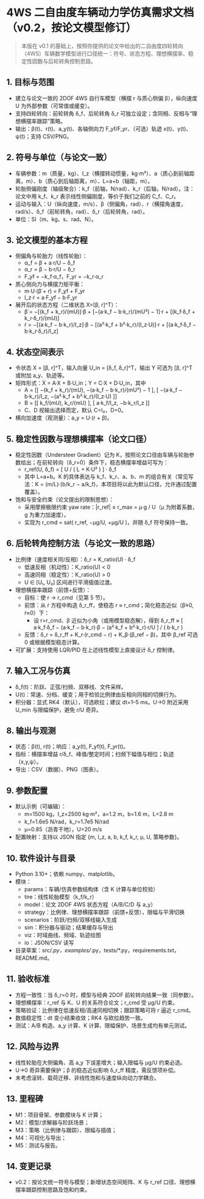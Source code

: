 # 4WS 二自由度车辆动力学仿真需求文档（v0.2，按论文模型修订）

> 本版在 v0.1 的基础上，按照你提供的论文中给出的二自由度四轮转向（4WS）车辆数学模型进行口径统一：符号、状态方程、理想横摆率、稳定性因数与后轮转角控制思路。

## 1. 目标与范围
- 建立与论文一致的 2DOF 4WS 自行车模型（横摆 r 与质心侧偏 β），纵向速度 U 为外部参数（可常值或缓变）。
- 支持四轮转向：前轮转角 δ_f、后轮转角 δ_r 可独立设定；含同相、反相与“理想横摆率跟踪”策略。
- 输出：β(t)、r(t)、a_y(t)、各轴侧向力 F_yf/F_yr、（可选）轨迹 x(t)、y(t)、ψ(t)；支持 CSV/PNG。

## 2. 符号与单位（与论文一致）
- 车辆参数：m（质量，kg）、I_z（横摆转动惯量，kg·m²）、a（质心到前轴距离，m）、b（质心到后轴距离，m）、L=a+b（轴距，m）。
- 轮胎侧偏刚度（轴级聚合）：k_f（前轴，N/rad）、k_r（后轴，N/rad）。注：论文中用 k_f、k_r 表示线性侧偏刚度，等价于我们之前的 C_f、C_r。
- 运动与输入：U（纵向速度，m/s）、β（侧偏角，rad）、r（横摆角速度，rad/s）、δ_f（前轮转角，rad）、δ_r（后轮转角，rad）。
- 单位：SI（m、kg、s、rad、N）。

## 3. 论文模型的基本方程
- 侧偏角与轮胎力（线性轮胎）：
  - α_f = β + a·r/U − δ_f
  - α_r = β − b·r/U − δ_r
  - F_yf = −k_f·α_f，F_yr = −k_r·α_r
- 质心侧向力与横摆力矩平衡：
  - m·U·(β̇ + r) = F_yf + F_yr
  - I_z·ṙ = a·F_yf − b·F_yr
- 展开后的状态方程（二维状态 X=[β, r]^T）：
  - β̇ = −[(k_f + k_r)/(mU)]·β + [−(a·k_f − b·k_r)/(mU²) − 1]·r + [(k_f·δ_f + k_r·δ_r)/(mU)]
  - ṙ = −[(a·k_f − b·k_r)/I_z]·β − [(a²·k_f + b²·k_r)/(I_z·U)]·r + [(a·k_f·δ_f − b·k_r·δ_r)/I_z]

## 4. 状态空间表示
- 令状态 X = [β, r]^T，输入向量 U_in = [δ_f, δ_r]^T，输出 Y 可选为 [β, r]^T 或附加 a_y、轨迹等。
- 矩阵形式：Ẋ = A·X + B·U_in；Y = C·X + D·U_in，其中
  - A = [[ −(k_f + k_r)/(mU),  −(a·k_f − b·k_r)/(mU²) − 1 ],
         [ −(a·k_f − b·k_r)/I_z,  −(a²·k_f + b²·k_r)/(I_z·U) ]]
  - B = [[ k_f/(mU),  k_r/(mU) ],
         [ a·k_f/I_z,  −b·k_r/I_z ]]
  - C、D 视输出选择而定，默认 C=I₂，D=0。
- 横向加速度（观测量）：a_y = U·(r + β̇)。

## 5. 稳定性因数与理想横摆率（论文口径）
- 稳定性因数（Understeer Gradient）记为 K，按照论文口径由车辆与轮胎参数给出；在前轮转向（δ_r=0）条件下，稳态横摆率增益可写为：
  - r_ref(U, δ_f) = [ U / ( L + K·U² ) ] · δ_f
  - 其中 L=a+b。K 的具体表达与 k_f、k_r、a、b、m 的组合有关（常见写法：K = (m/L)·(b/k_r − a/k_f)，本项目将以此为默认口径，允许通过配置覆盖）。
- 饱和与安全约束（论文提出的限制思想）：
  - 采用摩擦极限约束 yaw rate：|r_ref| ≤ r_max = μ·g / U（μ 为附着系数，g 为重力加速度）。
  - 实现为 r_cmd = sat( r_ref, −μg/U, +μg/U )，并随 δ_f 符号保持一致。

## 6. 后轮转角控制方法（与论文一致的思路）
- 比例律（速度相关同/反相）：δ_r = K_ratio(U) · δ_f
  - 低速反相（机动性）：K_ratio(U) < 0
  - 高速同相（稳定性）：K_ratio(U) > 0
  - U ∈ [U₁, U₂] 区间进行平滑插值过渡。
- 理想横摆率跟踪（前馈+反馈）：
  - 目标：使 r → r_cmd（见第 5 节）。
  - 前馈：从 ṙ 方程中构造 δ_r_ff，使稳态 r ≈ r_cmd；简化稳态近似（β̇≈0, ṙ≈0）下：
    - 设 r=r_cmd、β 近似为小角（或用模型稳态解），得到
      δ_r_ff ≈ [ a·k_f·δ_f − (a·k_f − b·k_r)·β − (a²·k_f + b²·k_r)·r/U ] / ( b·k_r )
  - 反馈：δ_r = δ_r_ff + K_r·(r_cmd − r) + K_β·(β_ref − β)，其中 β_ref 可选 0 或根据模型稳态计算。
- 可扩展：支持使用 LQR/PID 在上述线性模型上直接设计 δ_r 控制律。

## 7. 输入工况与仿真
- δ_f(t)：阶跃、正弦/扫频、双移线、文件采样。
- U(t)：常速、分档、缓变；用于检验比例律由反相向同相的切换行为。
- 积分器：显式 RK4（默认），可选欧拉；建议 dt=1–5 ms。U→0 附近采用 U_min 与限幅保护，避免 r/U 奇异。

## 8. 输出与观测
- 状态：β(t), r(t)；响应：a_y(t), F_yf(t), F_yr(t)。
- 指标：横摆率增益 r/δ_f、峰值/整定时间；扫频下幅值与相位；轨迹（x,y,ψ）。
- 导出：CSV（数据）、PNG（图表）。

## 9. 参数配置
- 默认示例（可编辑）：
  - m=1500 kg，I_z=2500 kg·m²，a=1.2 m，b=1.6 m，L=2.8 m
  - k_f=1.6e5 N/rad，k_r=1.7e5 N/rad
  - μ=0.85（沥青干地），U=20 m/s
- 配置映射：支持以 JSON 指定 {m, I_z, a, b, k_f, k_r, μ, U, 策略参数}。

## 10. 软件设计与目录
- Python 3.10+；依赖 numpy、matplotlib。
- 模块：
  - params：车辆/仿真参数结构体（含 K 计算与单位校验）
  - tire：线性轮胎模型（k_f/k_r）
  - model：论文 2DOF 4WS 状态方程（A/B/C/D 与 a_y）
  - strategy：比例律、理想横摆率跟踪（前馈+反馈），限幅与平滑切换
  - scenarios：阶跃/扫频/双移线输入生成
  - sim：积分器与驱动；结果缓存与导出
  - viz：时域曲线、频域、轨迹绘图
  - io：JSON/CSV 读写
- 目录草案：src/*.py，examples/*.py，tests/*.py，requirements.txt，README.md。

## 11. 验收标准
- 方程一致性：当 δ_r=0 时，模型与经典 2DOF 前轮转向结果一致（同参数）。
- 理想横摆率：r_ref 与 K、U 的关系符合论文；r_cmd 受 μg/U 约束。
- 策略验证：比例律在低速反相/高速同相切换；跟踪策略可将 r 逼近 r_cmd。
- 数值稳定性：dt 变小结果收敛；RK4 与欧拉趋势一致。
- 测试：A/B 构造、a_y 计算、K 计算、限幅保护、场景生成均有单元测试。

## 12. 风险与边界
- 线性轮胎在大侧偏角、高 a_y 下误差增大；输入限幅与 μg/U 约束必选。
- U→0 奇异需要保护；β 的稳态近似影响 δ_r_ff 精度，需反馈项补偿。
- 未考虑滚转、载荷迁移、非线性饱和与速度纵向动力学耦合。

## 13. 里程碑
- M1：项目骨架、参数模块与 K 计算；
- M2：模型/求解器与阶跃场景；
- M3：策略（比例律与跟踪）、限幅与插值；
- M4：可视化与导出；
- M5：测试与报告。

## 14. 变更记录
- v0.2：按论文统一符号与模型；新增状态空间矩阵、K 与 r_ref 口径、理想横摆率跟踪控制思路及饱和约束。